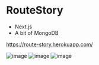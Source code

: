 # RouteStory
- Next.js
- A bit of MongoDB

https://route-story.herokuapp.com/

![image](https://user-images.githubusercontent.com/31629500/149851405-923216e6-4563-4503-b5ad-dd4607b48553.png)
![image](https://user-images.githubusercontent.com/31629500/149851443-11202ee0-fc9b-410e-b079-0dc251ce6fcc.png)
![image](https://user-images.githubusercontent.com/31629500/149851451-602225be-08f4-4cfc-a444-90b9b327af9b.png)
